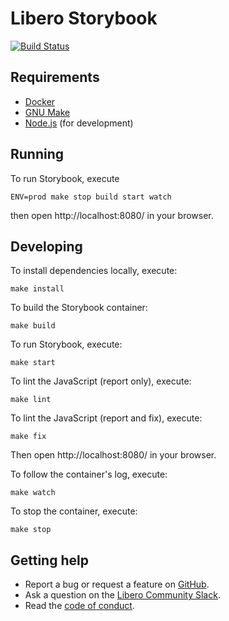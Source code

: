 Libero Storybook
================

[![Build Status](https://travis-ci.com/libero/storybook.svg?branch=master)](https://travis-ci.com/libero/storybook)

Requirements
------------

- [Docker](https://www.docker.com/)
- [GNU Make](https://www.gnu.org/software/make/)
- [Node.js](https://nodejs.org/) (for development)

Running
-------

To run Storybook, execute

```shell
ENV=prod make stop build start watch
```

then open http://localhost:8080/ in your browser.

Developing
----------

To install dependencies locally, execute:

```shell
make install
```

To build the Storybook container:

```shell
make build
```

To run Storybook, execute:

```shell
make start
```

To lint the JavaScript (report only), execute:
```shell
make lint
```

To lint the JavaScript (report and fix), execute:
```shell
make fix
```

Then open http://localhost:8080/ in your browser.

To follow the container's log, execute:

```shell
make watch
```

To stop the container, execute:

```shell
make stop
```

Getting help
------------

- Report a bug or request a feature on [GitHub](https://github.com/libero/publisher/issues/new/choose).
- Ask a question on the [Libero Community Slack](https://libero.pub/join-slack).
- Read the [code of conduct](https://libero.pub/code-of-conduct).
